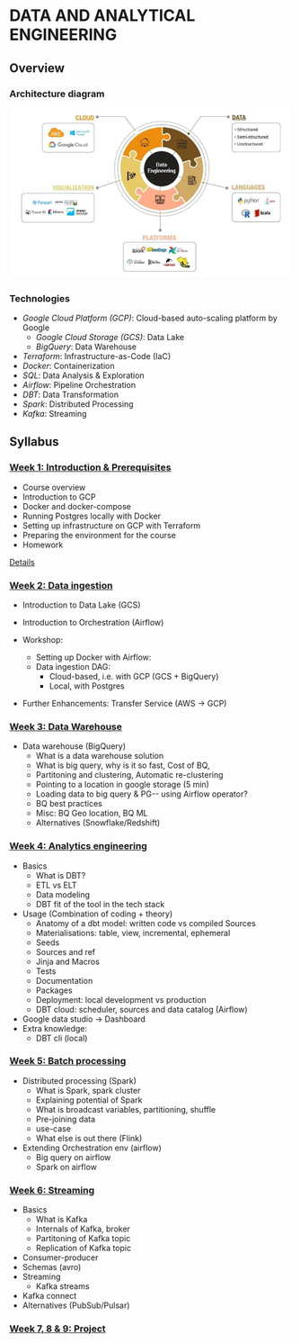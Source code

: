 # DATA AND ANALYTICAL ENGINEERING



## Overview

### Architecture diagram
<img src="https://github.com/OLAMIDE100/data-analytical-engineering/blob/main/067a5a49671e25e12b809e62cbdd8185.jpg"/>

### Technologies
* *Google Cloud Platform (GCP)*: Cloud-based auto-scaling platform by Google
  * *Google Cloud Storage (GCS)*: Data Lake
  * *BigQuery*: Data Warehouse
* *Terraform*: Infrastructure-as-Code (IaC)
* *Docker*: Containerization
* *SQL*: Data Analysis & Exploration
* *Airflow*: Pipeline Orchestration
* *DBT*: Data Transformation
* *Spark*: Distributed Processing
* *Kafka*: Streaming

## Syllabus

### [Week 1: Introduction & Prerequisites](week_1_basics_n_setup)

* Course overview
* Introduction to GCP
* Docker and docker-compose 
* Running Postgres locally with Docker
* Setting up infrastructure on GCP with Terraform
* Preparing the environment for the course
* Homework

[Details](week_1_basics_n_setup)



### [Week 2: Data ingestion](week_2_data_ingestion)


* Introduction to Data Lake (GCS) 
  
* Introduction to Orchestration (Airflow) 
  
* Workshop:
  * Setting up Docker with Airflow:
  * Data ingestion DAG: 
    * Cloud-based, i.e. with GCP (GCS + BigQuery)
    * Local, with Postgres

* Further Enhancements: Transfer Service (AWS -> GCP)



### [Week 3: Data Warehouse](week_3_data_warehouse)


* Data warehouse (BigQuery)
    * What is a data warehouse solution
    * What is big query, why is it so fast, Cost of BQ, 
    * Partitoning and clustering, Automatic re-clustering 
    * Pointing to a location in google storage (5 min)
    * Loading data to big query & PG-- using Airflow operator?
    * BQ best practices
    * Misc: BQ Geo location, BQ ML 
    * Alternatives (Snowflake/Redshift)



### [Week 4: Analytics engineering](week_4_analytics_engineering/taxi_rides_ny/)



* Basics 
    * What is DBT?
    * ETL vs ELT 
    * Data modeling
    * DBT fit of the tool in the tech stack
* Usage (Combination of coding + theory)
    * Anatomy of a dbt model: written code vs compiled Sources
    * Materialisations: table, view, incremental, ephemeral  
    * Seeds 
    * Sources and ref  
    * Jinja and Macros 
    * Tests  
    * Documentation 
    * Packages 
    * Deployment: local development vs production 
    * DBT cloud: scheduler, sources and data catalog (Airflow)
* Google data studio -> Dashboard
* Extra knowledge:
    * DBT cli (local)




### [Week 5: Batch processing](week_5_batch_processing)


* Distributed processing (Spark) 
    * What is Spark, spark cluster
    * Explaining potential of Spark
    * What is broadcast variables, partitioning, shuffle
    * Pre-joining data 
    * use-case
    * What else is out there (Flink)
* Extending Orchestration env (airflow)
    * Big query on airflow
    * Spark on airflow 



### [Week 6: Streaming](week_6_stream_processing)



* Basics
    * What is Kafka
    * Internals of Kafka, broker
    * Partitoning of Kafka topic
    * Replication of Kafka topic
* Consumer-producer
* Schemas (avro)
* Streaming
    * Kafka streams
* Kafka connect
* Alternatives (PubSub/Pulsar)





### [Week 7, 8 & 9: Project](project)









